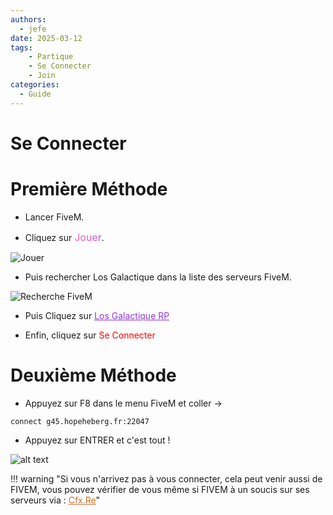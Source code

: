 ```yaml
---
authors:
  - jefe
date: 2025-03-12
tags:
    - Partique
    - Se Connecter
    - Join
categories:
  - Guide
---
```


# Se Connecter


# Première Méthode 

* Lancer FiveM.

* Cliquez sur <span style="background: linear-gradient(90deg, #ff69b4, #ba55d3); -webkit-background-clip: text; color: transparent; font-size: 16px;;">Jouer</span>.

<!-- more -->

![Jouer](https://media.discordapp.net/attachments/1349285983576916079/1349285994339368972/49D49140-033F-406A-BF73-2F8ADF909357.png?ex=67dc6f41&is=67db1dc1&hm=17f3e21ac2273b14f53161f5843eab3921ad0e4b63733139e64b9104a4417383&=&format=webp&quality=lossless&width=741&height=264)

* Puis rechercher Los Galactique dans la liste des serveurs FiveM.

![Recherche FiveM](https://media.discordapp.net/attachments/1349285983576916079/1349286947314728980/C68939A4-1303-4F04-90DF-03DA4F914393.png?ex=67dc7024&is=67db1ea4&hm=35f769a8ef29e5e83b350d83eb0c997226a472302f2f11a80c970842e25f8b84&=&format=webp&quality=lossless&width=1545&height=206)

* Puis Cliquez sur <a href="https://cfx.re/join/l7bo6o" style="color: #9036da;">Los Galactique RP</a>

* Enfin, cliquez sur <span style="color: red;">Se Connecter</span>


# Deuxième Méthode 

* Appuyez sur F8 dans le menu FiveM et coller ->  
```
connect g45.hopeheberg.fr:22047
```
* Appuyez sur ENTRER et c'est tout !

![alt text](https://media.discordapp.net/attachments/1349285983576916079/1349290977818447964/606B6102-697E-4E0C-8DF5-852017188917.png?ex=67dc73e5&is=67db2265&hm=3e5a2769f1fb8c334d26b46cc215ddc914eca5e9863dd885ce28e8694ea185ff&=&format=webp&quality=lossless&width=776&height=454)

!!! warning "Si vous n'arrivez pas à vous connecter, cela peut venir aussi de FIVEM, vous pouvez vérifier de vous même si FIVEM à un soucis sur ses serveurs via : <a href="https://status.cfx.re/" style="color:rgb(214, 112, 43);" target="_blank">Cfx.Re</a>"